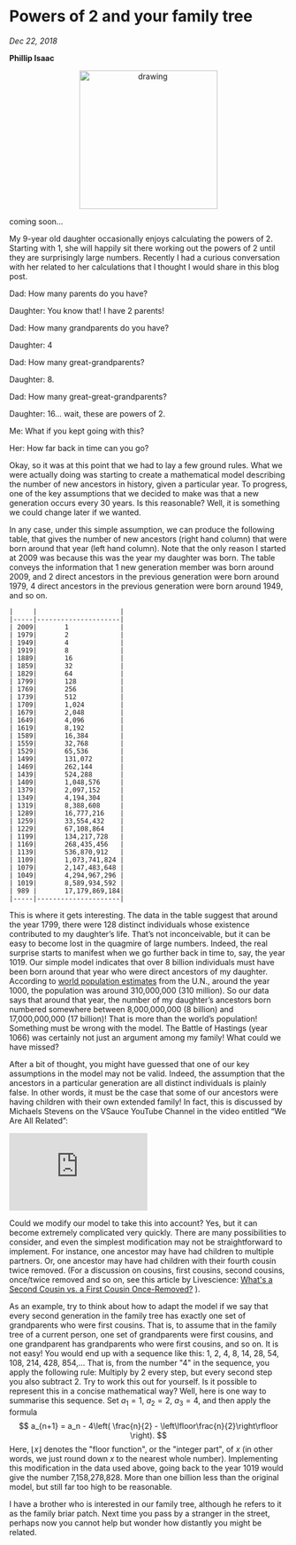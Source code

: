# Powers of 2 and your family tree

*Dec 22, 2018*

**Phillip Isaac**

<center>
 <img class = "blog-inline-image" src="https://es-app.com/assets/tree87.jpg" alt="drawing" width="250px"/>
</center> 

coming soon...

My 9-year old daughter occasionally enjoys calculating the powers of 2. Starting with 1, she will happily sit there working out the powers of 2 until they are surprisingly large numbers. Recently I had a curious conversation with her related to her calculations that I thought I would share in this blog post.

Dad: How many parents do you have?

Daughter: You know that! I have 2 parents!

Dad: How many grandparents do you have?

Daughter: 4

Dad: How many great-grandparents?

Daughter: 8.

Dad: How many great-great-grandparents?

Daughter: 16… wait, these are powers of 2.

Me: What if you kept going with this? 

Her: How far back in time can you go?

Okay, so it was at this point that we had to lay a few ground rules. What we were actually doing was starting to create a mathematical model describing the number of new ancestors in history, given a particular year. To progress, one of the key assumptions that we decided to make was that a new generation occurs every 30 years. Is this reasonable? Well, it is something we could change later if we wanted.

In any case, under this simple assumption, we can produce the following table, that gives the number of new ancestors (right hand column) that were born around that year (left hand column). Note that the only reason I started at 2009 was because this was the year my daughter was born. The table conveys the information that 1 new generation member was born around 2009, and 2 direct ancestors in the previous generation were born around 1979, 4 direct ancestors in the previous generation were born around 1949, and so on. 

    |     |                     |
    |-----|---------------------|
    | 2009|       1             | 
    | 1979|       2             | 
    | 1949|       4             |
    | 1919|       8             | 
    | 1889|       16            |
    | 1859|       32            |
    | 1829|       64            |
    | 1799|       128           |
    | 1769|       256           |
    | 1739|       512           |
    | 1709|       1,024         |
    | 1679|       2,048         |
    | 1649|       4,096         |
    | 1619|       8,192         |
    | 1589|       16,384        |
    | 1559|       32,768        |
    | 1529|       65,536        |
    | 1499|       131,072       |
    | 1469|       262,144       |
    | 1439|       524,288       |
    | 1409|       1,048,576     |
    | 1379|       2,097,152     |
    | 1349|       4,194,304     |
    | 1319|       8,388,608     |
    | 1289|       16,777,216    |
    | 1259|       33,554,432    |
    | 1229|       67,108,864    |
    | 1199|       134,217,728   |
    | 1169|       268,435,456   |
    | 1139|       536,870,912   |
    | 1109|       1,073,741,824 |
    | 1079|       2,147,483,648 |
    | 1049|       4,294,967,296 |
    | 1019|       8,589,934,592 |
    | 989 |       17,179,869,184|
    |-----|---------------------|

This is where it gets interesting. The data in the table suggest that around the year 1799, there were 128 distinct individuals whose existence contributed to my daughter’s life. That’s not inconceivable, but it can be easy to become lost in the quagmire of large numbers. Indeed, the real surprise starts to manifest when we go further back in time to, say, the year 1019. Our simple model indicates that over 8 billion individuals must have been born around that year who were direct ancestors of my daughter. According to [world population estimates](https://en.wikipedia.org/wiki/World_population_estimates) from the U.N., around the year 1000, the population was around 310,000,000 (310 million). So our data says that around that year, the number of my daughter’s ancestors born numbered somewhere between 8,000,000,000 (8 billion) and 17,000,000,000 (17 billion)! That is more than the world’s population! Something must be wrong with the model. The Battle of Hastings (year 1066) was certainly not just an argument among my family! What could we have missed?

After a bit of thought, you might have guessed that one of our key assumptions in the model may not be valid. Indeed, the assumption that the ancestors in a particular generation are all distinct individuals is plainly false. In other words, it must be the case that some of our ancestors were having children with their own extended family! In fact, this is discussed by Michaels Stevens on the VSauce YouTube Channel in the video entitled “We Are All Related”:

<iframe width="250" height="140" src="https://www.youtube.com/embed/BhtgINeaJWg" frameborder="0" allow="accelerometer; autoplay; encrypted-media; gyroscope; picture-in-picture" allowfullscreen></iframe>

Could we modify our model to take this into account? Yes, but it can become extremely complicated very quickly. There are many possibilities to consider, and even the simplest modification may not be straightforward to implement. For instance, one ancestor may have had children to multiple partners. Or, one ancestor may have had children with their fourth cousin twice removed. (For a discussion on cousins, first cousins, second cousins, once/twice removed and so on, see this article by Livescience: [What's a Second Cousin vs. a First Cousin Once-Removed?](https://www.livescience.com/32121-whats-a-second-cousin-vs-a-first-cousin-once-removed.html) ).

As an example, try to think about how to adapt the model if we say that every second generation in the family tree has exactly one set of grandparents who were first cousins. That is, to assume that in the family tree of a current person, one set of grandparents were first cousins, and one grandparent has grandparents who were first cousins, and so on. It is not easy! You would end up with a sequence like this: 1, 2, 4, 8, 14, 28, 54, 108, 214, 428, 854,... That is, from the number "4" in the sequence, you apply the following rule: Multiply by 2 every step, but every second step you also subtract 2. Try to work this out for yourself. Is it possible to represent this in a concise mathematical way? Well, here is one way to summarise this sequence. Set $a_1=1$, $a_2=2$, $a_3=4$, and then apply the formula
$$
a_{n+1} = a_n - 4\left( \frac{n}{2} - \left\lfloor\frac{n}{2}\right\rfloor \right).
$$
Here, $\lfloor x \rfloor$ denotes the "floor function", or the "integer
part", of $x$ (in other words, we just round down $x$ to the nearest whole
number). Implementing this modification in the data used above, going back to the year 1019 would give the number 7,158,278,828. More than one billion less than the original model, but still far too high to be reasonable. 

I have a brother who is interested in our family tree, although he refers to it as the family briar patch. Next time you pass by a stranger in the street, perhaps now you cannot help but wonder how distantly you might be related.

 
